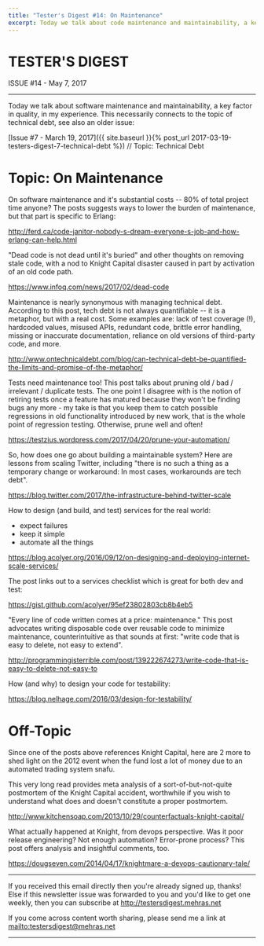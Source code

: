 ```yaml
---
title: "Tester's Digest #14: On Maintenance"
excerpt: Today we talk about code maintenance and maintainability, a key factor in quality, in my experience. This necessarily connects to the topic of technical debt.
---
```


TESTER'S DIGEST
===============
ISSUE #14 - May 7, 2017

---

Today we talk about software maintenance and maintainability, a key factor in quality, in my experience. This necessarily connects to the topic of technical debt, see also an older issue:

[Issue #7 - March 19, 2017]({{ site.baseurl }}{% post_url 2017-03-19-testers-digest-7-technical-debt %}) // Topic: Technical Debt

Topic: On Maintenance
=====================

On software maintenance and it's substantial costs -- 80% of total project time anyone? The posts suggests ways to lower the burden of maintenance, but that part is specific to Erlang:

<http://ferd.ca/code-janitor-nobody-s-dream-everyone-s-job-and-how-erlang-can-help.html>

"Dead code is not dead until it's buried" and other thoughts on removing stale code, with a nod to Knight Capital disaster caused in part by activation of an old code path.

<https://www.infoq.com/news/2017/02/dead-code>

Maintenance is nearly synonymous with managing technical debt. According to this post, tech debt is not always quantifiable -- it is a metaphor, but with a real cost. Some examples are: lack of test coverage (!), hardcoded values, misused APIs, redundant code, brittle error handling, missing or inaccurate documentation, reliance on old versions of third-party code, and more.

<http://www.ontechnicaldebt.com/blog/can-technical-debt-be-quantified-the-limits-and-promise-of-the-metaphor/>

Tests need maintenance too! This post talks about pruning old / bad / irrelevant / duplicate tests. The one point I disagree with is the notion of retiring tests once a feature has matured because they won't be finding bugs any more - my take is that you keep them to catch possible regressions in old functionality introduced by new work, that is the whole point of regression testing. Otherwise, prune well and often!

<https://testzius.wordpress.com/2017/04/20/prune-your-automation/>

So, how does one go about building a maintainable system? Here are lessons from scaling Twitter, including "there is no such a thing as a temporary change or workaround: In most cases, workarounds are tech debt".

<https://blog.twitter.com/2017/the-infrastructure-behind-twitter-scale>

How to design (and build, and test) services for the real world:
* expect failures
* keep it simple
* automate all the things

<https://blog.acolyer.org/2016/09/12/on-designing-and-deploying-internet-scale-services/>

The post links out to a services checklist which is great for both dev and test:

<https://gist.github.com/acolyer/95ef23802803cb8b4eb5>

"Every line of code written comes at a price: maintenance." This post advocates writing disposable code over reusable code to minimize maintenance, counterintuitive as that sounds at first: "write code that is easy to delete, not easy to extend".

<http://programmingisterrible.com/post/139222674273/write-code-that-is-easy-to-delete-not-easy-to>

How (and why) to design your code for testability:

<https://blog.nelhage.com/2016/03/design-for-testability/>


Off-Topic
=========

Since one of the posts above references Knight Capital, here are 2 more to shed light on the 2012 event when the fund lost a lot of money due to an automated trading system snafu.

This very long read provides meta analysis of a sort-of-but-not-quite postmortem of the Knight Capital accident, worthwhile if you wish to understand what does and doesn't constitute a proper postmortem.

<http://www.kitchensoap.com/2013/10/29/counterfactuals-knight-capital/>

What actually happened at Knight, from devops perspective. Was it poor release engineering? Not enough automation? Error-prone process? This post offers analysis and insightful comments, too.

<https://dougseven.com/2014/04/17/knightmare-a-devops-cautionary-tale/>

---

If you received this email directly then you're already signed up, thanks! Else
if this newsletter issue was forwarded to you and you'd like to get one weekly,
then you can subscribe at <http://testersdigest.mehras.net>

If you come across content worth sharing, please send me a link at
<mailto:testersdigest@mehras.net>

---
